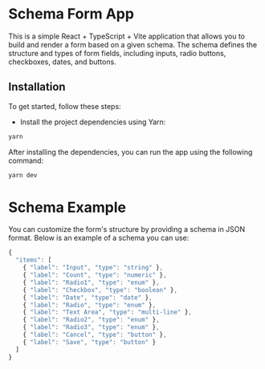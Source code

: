 # Schema Form App

This is a simple React + TypeScript + Vite application that allows you to build and render a form based on a given schema. The schema defines the structure and types of form fields, including inputs, radio buttons, checkboxes, dates, and buttons.

## Installation

To get started, follow these steps:

- Install the project dependencies using Yarn:
```js
yarn
```
After installing the dependencies, you can run the app using the following command:

```js
yarn dev
```

# Schema Example
You can customize the form's structure by providing a schema in JSON format. Below is an example of a schema you can use:

```js
{
  "items": [
    { "label": "Input", "type": "string" },
    { "label": "Count", "type": "numeric" },
    { "label": "Radio1", "type": "enum" },
    { "label": "Checkbox", "type": "boolean" },
    { "label": "Date", "type": "date" },
    { "label": "Radio", "type": "enum" },
    { "label": "Text Area", "type": "multi-line" },
    { "label": "Radio2", "type": "enum" },
    { "label": "Radio3", "type": "enum" },
    { "label": "Cancel", "type": "button" },
    { "label": "Save", "type": "button" }
  ]
}
```